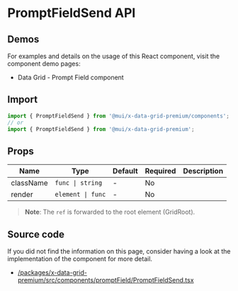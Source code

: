 # PromptFieldSend API

## Demos

For examples and details on the usage of this React component, visit the component demo pages:

- Data Grid - Prompt Field component

## Import

```jsx
import { PromptFieldSend } from '@mui/x-data-grid-premium/components';
// or
import { PromptFieldSend } from '@mui/x-data-grid-premium';
```

## Props

| Name | Type | Default | Required | Description |
|------|------|---------|----------|-------------|
| className | `func \| string` | - | No |  |
| render | `element \| func` | - | No |  |

> **Note**: The `ref` is forwarded to the root element (GridRoot).

## Source code

If you did not find the information on this page, consider having a look at the implementation of the component for more detail.

- [/packages/x-data-grid-premium/src/components/promptField/PromptFieldSend.tsx](https://github.com/mui/material-ui/tree/HEAD/packages/x-data-grid-premium/src/components/promptField/PromptFieldSend.tsx)
